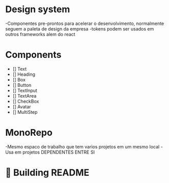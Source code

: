 # Design system
  -Componentes pre-prontos para acelerar o desenvolvimento, normalmente seguem a paleta de design da empresa
  -tokens podem ser usados em outros frameworks alem do react

# Components

- [] Text
- [] Heading
- [] Box
- [] Button
- [] TextInput
- [] TextArea
- [] CheckBox
- [] Avatar
- [] MultiStep


# MonoRepo
  -Mesmo espaco de trabalho que tem varios projetos em um mesmo local
  -Usa em projetos DEPENDENTES ENTRE SI
  
  
  # :hammer: Building README
